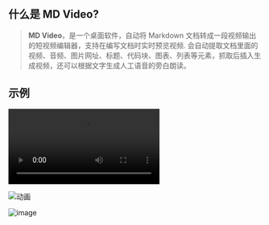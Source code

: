 ## 什么是 MD Video?


> **MD Video**，是一个桌面软件，自动将 Markdown 文档转成一段视频输出的短视频编辑器，支持在编写文档时实时预览视频.
> 会自动提取文档里面的视频、音频、图片网址、标题、代码块、图表、列表等元素，抓取后插入生成视频，还可以根据文字生成人工语音的旁白朗读。

## 示例

<video src="./public/demo/mdvideo.mp4"></video>

![动画](https://github.com/lqomg/mdvideo/assets/29908531/9d2cb5cb-f57c-4842-973f-0d45e1db345c)


![image](https://github.com/lqomg/mdvideo/assets/29908531/f286b872-775f-4699-b56b-8f2dae56f0cb)





  

